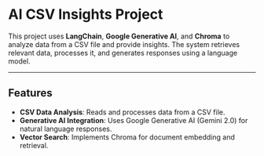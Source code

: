 # AI CSV Insights Project

This project uses **LangChain**, **Google Generative AI**, and **Chroma** to analyze data from a CSV file and provide insights. The system retrieves relevant data, processes it, and generates responses using a language model.

---

## Features

- **CSV Data Analysis**: Reads and processes data from a CSV file.
- **Generative AI Integration**: Uses Google Generative AI (Gemini 2.0) for natural language responses.
- **Vector Search**: Implements Chroma for document embedding and retrieval.
